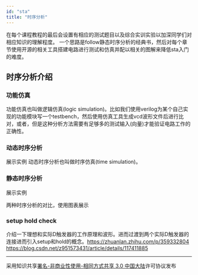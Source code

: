 ```yaml
---
id: "sta"
title: "时序分析"
---
```


在每个课程教程的最后会设置有相应的测试题目以及综合实训实验以加深同学们对相应知识的理解程度。
一个思路是follow静态时序分析的经典书，然后对每个章节使用开源的相关工具搭建电路进行测试和仿真并配以相关的图解来降低sta入门的难度。



## 时序分析介绍
### 功能仿真
功能仿真也叫做逻辑仿真(logic simulation)。比如我们使用verilog为某个自己实现的功能模块写一个testbench，然后使用仿真工具生成vcd波形文件后进行比对，或者，但是这种分析方法需要有足够多的测试输入(向量)才能验证电路工作的正确性。

### 动态时序分析
展示实例
动态时序分析也叫做时序仿真(time simulation)。

### 静态时序分析
展示实例

两种时序分析的对比，使用图表展示

### setup hold check

介绍一下理想和实际D触发器的工作原理和波形。进而过渡到两个实际D触发器的连接进而引入setup和hold的概念。https://zhuanlan.zhihu.com/p/359332804
https://blog.csdn.net/z951573431/article/details/117411885

---
采用知识共享[署名-非商业性使用-相同方式共享 3.0 中国大陆](https://creativecommons.org/licenses/by-nc-sa/3.0/cn/)许可协议发布